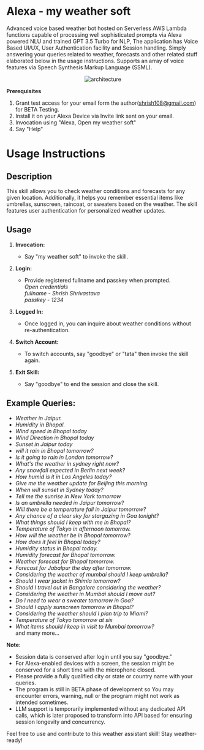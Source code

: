 # Alexa - my weather soft
Advanced voice based weather bot hosted on Serverless AWS Lambda functions capable of processing well sophisticated prompts via Alexa powered NLU and trained GPT  3.5 Turbo for NLP, The application has Voice Based UI/UX, User Authentication facility and Session handling. Simply answering your queries related to weather, forecasts and other related stuff elaborated below in the usage instructions. Supports an array of voice features via Speech Synthesis Markup Language (SSML).

<p align="center"><img src="https://res.cloudinary.com/djjbjnrgl/image/upload/v1701933352/my_weather_soft.drawio_jtcehf.svg" alt="architecture"></p>

**Prerequisites**
1. Grant test access for your email form the author(shrish108@gmail.com) for BETA Testing.
2. Install it on your Alexa Device via Invite link sent on your email.
3. Invocation using "Alexa, Open my weather soft"
4. Say "Help"

# Usage Instructions

## Description

This skill allows you to check weather conditions and forecasts for any given location. Additionally, it helps you remember essential items like umbrellas, sunscreen, raincoat, or sweaters based on the weather. The skill features user authentication for personalized weather updates.

## Usage

1. **Invocation:**
   - Say "my weather soft" to invoke the skill.

2. **Login:**
   - Provide registered fullname and passkey when prompted.<br>
_Open credentials<br>
fullname - Shrish Shrivastava<br>
passkey - 1234<br>_

3. **Logged In:**
   - Once logged in, you can inquire about weather conditions without re-authentication.

4. **Switch Account:**
   - To switch accounts, say "goodbye" or "tata" then invoke the skill again.

5. **Exit Skill:**
   - Say "goodbye" to end the session and close the skill.

## Example Queries:

- _Weather in Jaipur._
- _Humidity in Bhopal._
- _Wind speed in Bhopal today_
- _Wind Direction in Bhopal today_
- _Sunset in Jaipur today_
- _will it rain in Bhopal tomorrow?_
- _Is it going to rain in London tomorrow?_
- _What's the weather in sydney right now?_
- _Any snowfall expected in Berlin next week?_
- _How humid is it in Los Angeles today?_
- _Give me the weather update for Beijing this morning._
- _When will sunset in Sydney today?_
- _Tell me the sunrise in New York tomorrow_
- _Is an umbrella needed in Jaipur tomorrow_?
- _Will there be a temperature fall in Jaipur tomorrow?_
- _Any chance of a clear sky for stargazing in Goa tonight?_
- _What things should I keep with me in Bhopal?_
- _Temperature of Tokyo in afternoon tomorrow._
- _How will the weather be in Bhopal tomorrow?_
- _How does it feel in Bhopal today?_
- _Humidity status in Bhopal today._
- _Humidity forecast for Bhopal tomorrow._
- _Weather forecast for Bhopal tomorrow._
- _Forecast for Jabalpur the day after tomorrow._
- _Considering the weather of mumbai should I keep umbrella?_
- _Should I wear jacket in Shimla tomorrow?_
- _Should I travel out in Bangalore considering the weather?_
- _Considering the weather in Mumbai should I move out?_
- _Do I need to wear a sweater tomorrow in Goa?_
- _Should I apply sunscreen tomorrow in Bhopal?_
- _Considering the weather should I plan trip to Miami?_
- _Temperature of Tokyo tomorrow at six_
- _What items should I keep in visit to Mumbai tomorrow?_
  <br>and many more...

**Note:**
- Session data is conserved after login until you say "goodbye."
- For Alexa-enabled devices with a screen, the session might be conserved for a short time with the microphone closed.
- Please provide a fully qualified city or state or country name with your queries.
- The program is still in BETA phase of development so You may encounter errors, warning, null or the program might not work as intended sometimes.
- LLM support is temporarily implemented without any dedicated API calls, which is later proposed to transform into API based for ensuring session longevity and concurrency.

Feel free to use and contribute to this weather assistant skill! Stay weather-ready!



